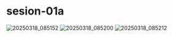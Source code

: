 # sesion-01a
![20250318_085152](https://github.com/user-attachments/assets/1c084be9-ca10-4305-92a2-55c6cef61ba7)
![20250318_085200](https://github.com/user-attachments/assets/8e53b109-b19c-4407-8698-85fa593c1793)
![20250318_085212](https://github.com/user-attachments/assets/40a7af96-2da9-4ced-a25e-91b4fd27bbe2)
